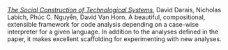 [_The Social Construction of Technological Systems_](https://bibliodarq.files.wordpress.com/2015/09/bijker-w-the-social-construction-of-technological-systems.pdf), David Darais, Nicholas Labich, Phúc C. Nguyễn, David Van Horn. A beautiful, compositional, extensible framework for code analysis depending on a case-wise interpreter for a given language. In addition to the analyses defined in the paper, it makes excellent scaffolding for experimenting with new analyses.
